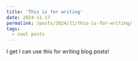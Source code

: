 ```yaml
---
title: 'This is for writing'
date: 2024-11-17
permalink: /posts/2024/11/this-is-for-writing/
tags:
  - cool posts
---
```

I get I can use this for writing blog posts!
